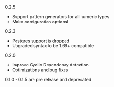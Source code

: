 0.2.5 
* Support pattern generators for all numeric types
* Make configuration optional

0.2.3
* Postgres support is dropped
* Upgraded syntax to be 1.66+ compatible 

0.2.0
* Improve Cyclic Dependency detection
* Optimizations and bug fixes

0.1.0 - 0.1.5 are pre release and deprecated 
